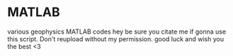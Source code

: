 # MATLAB
various geophysics MATLAB codes
hey be sure you citate me if gonna use this script. Don't reupload without my permission.
good luck and wish you the best <3
